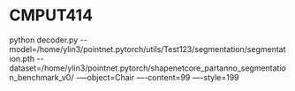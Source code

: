 # CMPUT414

python decoder.py --model=/home/ylin3/pointnet.pytorch/utils/Test123/segmentation/segmentation.pth --dataset=/home/ylin3/pointnet.pytorch/shapenetcore_partanno_segmentation_benchmark_v0/ -—object=Chair —-content=99 —-style=199
